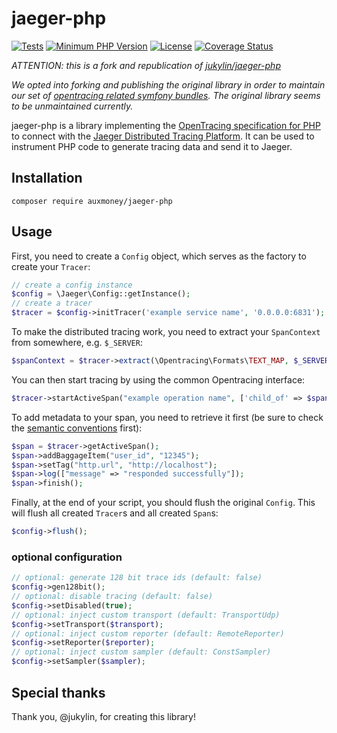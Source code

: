 # jaeger-php

[![Tests](https://github.com/auxmoney/jaeger-php/actions/workflows/test.yaml/badge.svg)](https://github.com/auxmoney/jaeger-php/actions/workflows/test.yaml)
[![Minimum PHP Version](https://img.shields.io/badge/php-%3E%3D%207.1-8892BF.svg)](https://php.net/)
[![License](https://img.shields.io/github/license/auxmoney/jaeger-php.svg)](https://github.com/auxmoney/jaeger-php/blob/master/LICENSE)
[![Coverage Status](https://coveralls.io/repos/github/auxmoney/jaeger-php/badge.svg?branch=master)](https://coveralls.io/github/auxmoney/jaeger-php?branch=master)

_ATTENTION: this is a fork and republication of [jukylin/jaeger-php](https://github.com/jukylin/jaeger-php)_

_We opted into forking and publishing the original library in order to maintain our set of 
[opentracing related symfony bundles](https://github.com/auxmoney?q=opentracingbundle). The original library seems to be unmaintained 
currently._

jaeger-php is a library implementing the [OpenTracing specification for PHP](https://github.com/opentracing/opentracing-php) to 
connect with the [Jaeger Distributed Tracing Platform](https://github.com/jaegertracing/jaeger). It can be used to instrument PHP
code to generate tracing data and send it to Jaeger.

## Installation

```
composer require auxmoney/jaeger-php
```

## Usage

First, you need to create a `Config` object, which serves as the factory to create your `Tracer`:

```php
// create a config instance
$config = \Jaeger\Config::getInstance();
// create a tracer
$tracer = $config->initTracer('example service name', '0.0.0.0:6831');
```

To make the distributed tracing work, you need to extract your `SpanContext` from somewhere, e.g. `$_SERVER`:
```php
$spanContext = $tracer->extract(\Opentracing\Formats\TEXT_MAP, $_SERVER);
```

You can then start tracing by using the common Opentracing interface:
```php
$tracer->startActiveSpan("example operation name", ['child_of' => $spanContext]);
```

To add metadata to your span, you need to retrieve it first (be sure to check the [semantic conventions](https://opentracing.io/specification/conventions/) first):
```php
$span = $tracer->getActiveSpan();
$span->addBaggageItem("user_id", "12345");
$span->setTag("http.url", "http://localhost");
$span->log(["message" => "responded successfully"]);
$span->finish();
```

Finally, at the end of your script, you should flush the original `Config`. This will flush all created `Tracer`s and all created `Span`s:
```php
$config->flush();
```

### optional configuration

```php
// optional: generate 128 bit trace ids (default: false)
$config->gen128bit();
// optional: disable tracing (default: false)
$config->setDisabled(true);
// optional: inject custom transport (default: TransportUdp)
$config->setTransport($transport);
// optional: inject custom reporter (default: RemoteReporter)
$config->setReporter($reporter);
// optional: inject custom sampler (default: ConstSampler)
$config->setSampler($sampler);
```

## Special thanks

Thank you, @jukylin, for creating this library!
